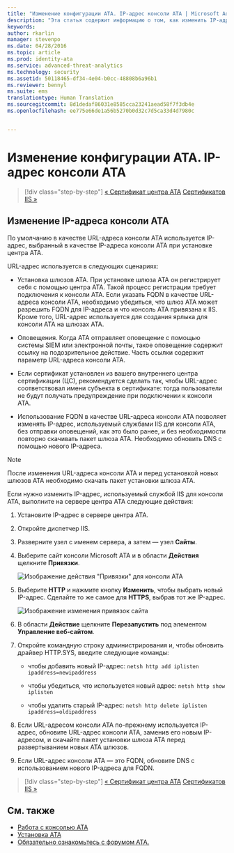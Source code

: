 ```yaml
---
title: "Изменение конфигурации ATА. IP-адрес консоли АТА | Microsoft Advanced Threat Analytics"
description: "Эта статья содержит информацию о том, как изменить IP-адрес консоли ATA, с помощью которого на шлюзах ATA создается ярлык консоли ATA."
keywords: 
author: rkarlin
manager: stevenpo
ms.date: 04/28/2016
ms.topic: article
ms.prod: identity-ata
ms.service: advanced-threat-analytics
ms.technology: security
ms.assetid: 50118465-df34-4e04-b0cc-48808b6a96b1
ms.reviewer: bennyl
ms.suite: ems
translationtype: Human Translation
ms.sourcegitcommit: 8d1dedaf86031e8585cca23241aead58f7f3db4e
ms.openlocfilehash: ee775e66de1a56b5270b0d32c7d5ca33d4d7980c


---
```


# Изменение конфигурации АТА. IP-адрес консоли АТА

>[!div class="step-by-step"]
[« Сертификат центра ATA](modifying-ata-config-centercert.md)
[Сертификатов IIS »](modifying-ata-config-iiscert.md)

## Изменение IP-адреса консоли ATA
По умолчанию в качестве URL-адреса консоли ATA используется IP-адрес, выбранный в качестве IP-адреса консоли АТА при установке центра ATA.

URL-адрес используется в следующих сценариях:

-   Установка шлюзов ATA. При установке шлюза ATA он регистрирует себя с помощью центра ATA. Такой процесс регистрации требует подключения к консоли АТА. Если указать FQDN в качестве URL-адреса консоли ATA, необходимо убедиться, что шлюз ATA может разрешить FQDN для IP-адреса и что консоль ATA привязана к IIS. Кроме того, URL-адрес используется для создания ярлыка для консоли АТА на шлюзах АТА.

-   Оповещения. Когда АТА отправляет оповещение с помощью системы SIEM или электронной почты, такое оповещение содержит ссылку на подозрительное действие. Часть ссылки содержит параметр URL-адреса консоли ATA.

-   Если сертификат установлен из вашего внутреннего центра сертификации (ЦС), рекомендуется сделать так, чтобы URL-адрес соответствовал имени субъекта в сертификате: тогда пользователи не будут получать предупреждение при подключении к консоли ATA.

-   Использование FQDN в качестве URL-адреса консоли ATA позволяет изменять IP-адрес, используемый службами IIS для консоли ATA, без отправки оповещений, как это было ранее, и без необходимости повторно скачивать пакет шлюза ATA. Необходимо обновить DNS с помощью нового IP-адреса.

> [!NOTE]
> После изменения URL-адреса консоли АТА и перед установкой новых шлюзов ATA необходимо скачать пакет установки шлюза ATA.

Если нужно изменить IP-адрес, используемый службой IIS для консоли ATA, выполните на сервере центра ATA следующие действия:

1.  Установите IP-адрес в сервере центра ATA.

2.  Откройте диспетчер IIS.

3.  Разверните узел с именем сервера, а затем — узел **Сайты**.

4.  Выберите сайт консоли Microsoft ATA и в области **Действия** щелкните **Привязки**.

    ![Изображение действия "Привязки" для консоли ATA](media/ATA-console-change-IP-bindings.jpg)

5.  Выберите **HTTP** и нажмите кнопку **Изменить**, чтобы выбрать новый IP-адрес. Сделайте то же самое для **HTTPS**, выбрав тот же IP-адрес.

    ![Изображение изменения привязок сайта](media/ATA-change-console-IP.jpg)

6.  В области **Действие** щелкните **Перезапустить** под элементом **Управление веб-сайтом**.

7.  Откройте командную строку администрирования и, чтобы обновить драйвер HTTP.SYS, введите следующие команды:

    -   чтобы добавить новый IP-адрес: `netsh http add iplisten ipaddress=newipaddress`

    -   чтобы убедиться, что используется новый адрес: `netsh http show iplisten`

    -   чтобы удалить старый IP-адрес: `netsh http delete iplisten ipaddress=oldipaddress`

8.  Если URL-адресом консоли ATA по-прежнему используется IP-адрес, обновите URL-адрес консоли ATA, заменив его новым IP-адресом, и скачайте пакет установки шлюза ATA перед развертыванием новых ATA шлюзов.

9. Если URL-адрес консоли ATA — это FQDN, обновите DNS с использованием нового IP-адреса для FQDN.

>[!div class="step-by-step"]
[« Сертификат центра ATA](modifying-ata-config-centercert.md)
[Сертификатов IIS »](modifying-ata-config-iiscert.md)


## См. также
- [Работа с консолью ATA](working-with-ata-console.md)
- [Установка ATA](install-ata.md)
- [Обязательно ознакомьтесь с форумом ATA.](https://social.technet.microsoft.com/Forums/security/home?forum=mata)



<!--HONumber=Jun16_HO4-->


